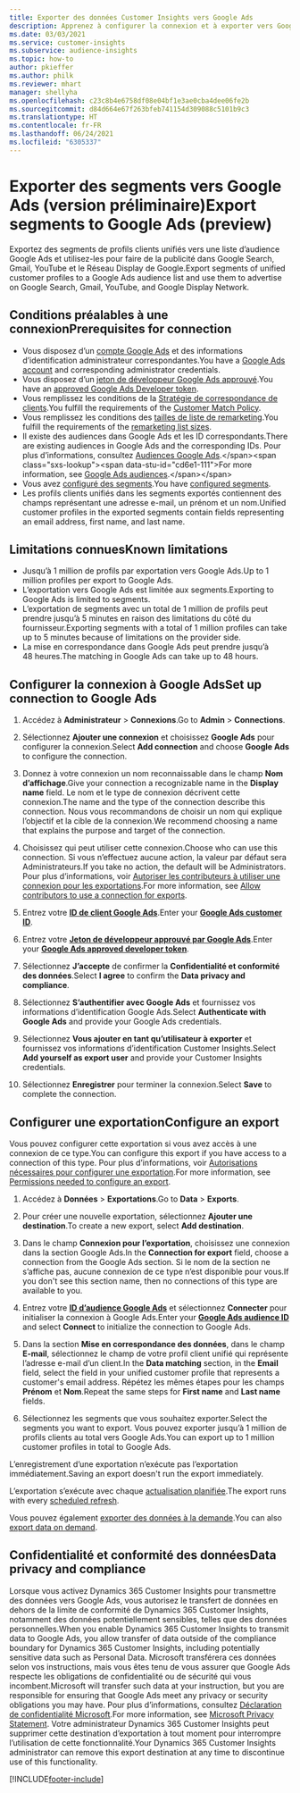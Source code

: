 ```yaml
---
title: Exporter des données Customer Insights vers Google Ads
description: Apprenez à configurer la connexion et à exporter vers Google Ads.
ms.date: 03/03/2021
ms.service: customer-insights
ms.subservice: audience-insights
ms.topic: how-to
author: pkieffer
ms.author: philk
ms.reviewer: mhart
manager: shellyha
ms.openlocfilehash: c23c8b4e6758df08e04bf1e3ae0cba4dee06fe2b
ms.sourcegitcommit: d84d664e67f263bfeb741154d309088c5101b9c3
ms.translationtype: HT
ms.contentlocale: fr-FR
ms.lasthandoff: 06/24/2021
ms.locfileid: "6305337"
---
```

# <a name="export-segments-to-google-ads-preview"></a><span data-ttu-id="cd6e1-103">Exporter des segments vers Google Ads (version préliminaire)</span><span class="sxs-lookup"><span data-stu-id="cd6e1-103">Export segments to Google Ads (preview)</span></span>

<span data-ttu-id="cd6e1-104">Exportez des segments de profils clients unifiés vers une liste d’audience Google Ads et utilisez-les pour faire de la publicité dans Google Search, Gmail, YouTube et le Réseau Display de Google.</span><span class="sxs-lookup"><span data-stu-id="cd6e1-104">Export segments of unified customer profiles to a Google Ads audience list and use them to advertise on Google Search, Gmail, YouTube, and Google Display Network.</span></span> 

## <a name="prerequisites-for-connection"></a><span data-ttu-id="cd6e1-105">Conditions préalables à une connexion</span><span class="sxs-lookup"><span data-stu-id="cd6e1-105">Prerequisites for connection</span></span>

-   <span data-ttu-id="cd6e1-106">Vous disposez d’un [compte Google Ads](https://ads.google.com/) et des informations d’identification administrateur correspondantes.</span><span class="sxs-lookup"><span data-stu-id="cd6e1-106">You have a [Google Ads account](https://ads.google.com/) and corresponding administrator credentials.</span></span>
-   <span data-ttu-id="cd6e1-107">Vous disposez d’un [jeton de développeur Google Ads approuvé](https://developers.google.com/google-ads/api/docs/first-call/dev-token).</span><span class="sxs-lookup"><span data-stu-id="cd6e1-107">You have an [approved Google Ads Developer token](https://developers.google.com/google-ads/api/docs/first-call/dev-token).</span></span> 
-   <span data-ttu-id="cd6e1-108">Vous remplissez les conditions de la [Stratégie de correspondance de clients](https://support.google.com/adspolicy/answer/6299717).</span><span class="sxs-lookup"><span data-stu-id="cd6e1-108">You fulfill the requirements of the [Customer Match Policy](https://support.google.com/adspolicy/answer/6299717).</span></span>
-   <span data-ttu-id="cd6e1-109">Vous remplissez les conditions des [tailles de liste de remarketing](https://support.google.com/google-ads/answer/7558048).</span><span class="sxs-lookup"><span data-stu-id="cd6e1-109">You fulfill the requirements of the [remarketing list sizes](https://support.google.com/google-ads/answer/7558048).</span></span>
-   <span data-ttu-id="cd6e1-110">Il existe des audiences dans Google Ads et les ID correspondants.</span><span class="sxs-lookup"><span data-stu-id="cd6e1-110">There are existing audiences in Google Ads and the corresponding IDs.</span></span> <span data-ttu-id="cd6e1-111">Pour plus d’informations, consultez [Audiences Google Ads](https://support.google.com/google-ads/answer/7558048?hl=en#:~:text=Audience%20lists%20is%20a%20section,Display%20Network%20through%20remarketing%20campaigns.).</span><span class="sxs-lookup"><span data-stu-id="cd6e1-111">For more information, see [Google Ads audiences](https://support.google.com/google-ads/answer/7558048?hl=en#:~:text=Audience%20lists%20is%20a%20section,Display%20Network%20through%20remarketing%20campaigns.).</span></span>
-   <span data-ttu-id="cd6e1-112">Vous avez [configuré des segments](segments.md).</span><span class="sxs-lookup"><span data-stu-id="cd6e1-112">You have [configured segments](segments.md).</span></span>
-   <span data-ttu-id="cd6e1-113">Les profils clients unifiés dans les segments exportés contiennent des champs représentant une adresse e-mail, un prénom et un nom.</span><span class="sxs-lookup"><span data-stu-id="cd6e1-113">Unified customer profiles in the exported segments contain fields representing an email address, first name, and last name.</span></span>

## <a name="known-limitations"></a><span data-ttu-id="cd6e1-114">Limitations connues</span><span class="sxs-lookup"><span data-stu-id="cd6e1-114">Known limitations</span></span>

- <span data-ttu-id="cd6e1-115">Jusqu’à 1 million de profils par exportation vers Google Ads.</span><span class="sxs-lookup"><span data-stu-id="cd6e1-115">Up to 1 million profiles per export to Google Ads.</span></span>
- <span data-ttu-id="cd6e1-116">L’exportation vers Google Ads est limitée aux segments.</span><span class="sxs-lookup"><span data-stu-id="cd6e1-116">Exporting to Google Ads is limited to segments.</span></span>
- <span data-ttu-id="cd6e1-117">L’exportation de segments avec un total de 1 million de profils peut prendre jusqu’à 5 minutes en raison des limitations du côté du fournisseur.</span><span class="sxs-lookup"><span data-stu-id="cd6e1-117">Exporting segments with a total of 1 million profiles can take up to 5 minutes because of limitations on the provider side.</span></span> 
- <span data-ttu-id="cd6e1-118">La mise en correspondance dans Google Ads peut prendre jusqu’à 48 heures.</span><span class="sxs-lookup"><span data-stu-id="cd6e1-118">The matching in Google Ads can take up to 48 hours.</span></span>

## <a name="set-up-connection-to-google-ads"></a><span data-ttu-id="cd6e1-119">Configurer la connexion à Google Ads</span><span class="sxs-lookup"><span data-stu-id="cd6e1-119">Set up connection to Google Ads</span></span>

1. <span data-ttu-id="cd6e1-120">Accédez à **Administrateur** > **Connexions**.</span><span class="sxs-lookup"><span data-stu-id="cd6e1-120">Go to **Admin** > **Connections**.</span></span>

1. <span data-ttu-id="cd6e1-121">Sélectionnez **Ajouter une connexion** et choisissez **Google Ads** pour configurer la connexion.</span><span class="sxs-lookup"><span data-stu-id="cd6e1-121">Select **Add connection** and choose **Google Ads** to configure the connection.</span></span>

1. <span data-ttu-id="cd6e1-122">Donnez à votre connexion un nom reconnaissable dans le champ **Nom d’affichage**.</span><span class="sxs-lookup"><span data-stu-id="cd6e1-122">Give your connection a recognizable name in the **Display name** field.</span></span> <span data-ttu-id="cd6e1-123">Le nom et le type de connexion décrivent cette connexion.</span><span class="sxs-lookup"><span data-stu-id="cd6e1-123">The name and the type of the connection describe this connection.</span></span> <span data-ttu-id="cd6e1-124">Nous vous recommandons de choisir un nom qui explique l’objectif et la cible de la connexion.</span><span class="sxs-lookup"><span data-stu-id="cd6e1-124">We recommend choosing a name that explains the purpose and target of the connection.</span></span>

1. <span data-ttu-id="cd6e1-125">Choisissez qui peut utiliser cette connexion.</span><span class="sxs-lookup"><span data-stu-id="cd6e1-125">Choose who can use this connection.</span></span> <span data-ttu-id="cd6e1-126">Si vous n’effectuez aucune action, la valeur par défaut sera Administrateurs.</span><span class="sxs-lookup"><span data-stu-id="cd6e1-126">If you take no action, the default will be Administrators.</span></span> <span data-ttu-id="cd6e1-127">Pour plus d’informations, voir [Autoriser les contributeurs à utiliser une connexion pour les exportations](connections.md#allow-contributors-to-use-a-connection-for-exports).</span><span class="sxs-lookup"><span data-stu-id="cd6e1-127">For more information, see [Allow contributors to use a connection for exports](connections.md#allow-contributors-to-use-a-connection-for-exports).</span></span>

1. <span data-ttu-id="cd6e1-128">Entrez votre **[ID de client Google Ads](https://support.google.com/google-ads/answer/1704344)**.</span><span class="sxs-lookup"><span data-stu-id="cd6e1-128">Enter your **[Google Ads customer ID](https://support.google.com/google-ads/answer/1704344)**.</span></span>

1. <span data-ttu-id="cd6e1-129">Entrez votre **[Jeton de développeur approuvé par Google Ads](https://developers.google.com/google-ads/api/docs/first-call/dev-token)**.</span><span class="sxs-lookup"><span data-stu-id="cd6e1-129">Enter your **[Google Ads approved developer token](https://developers.google.com/google-ads/api/docs/first-call/dev-token)**.</span></span>

1. <span data-ttu-id="cd6e1-130">Sélectionnez **J’accepte** de confirmer la **Confidentialité et conformité des données**.</span><span class="sxs-lookup"><span data-stu-id="cd6e1-130">Select **I agree** to confirm the **Data privacy and compliance**.</span></span>

1. <span data-ttu-id="cd6e1-131">Sélectionnez **S’authentifier avec Google Ads** et fournissez vos informations d’identification Google Ads.</span><span class="sxs-lookup"><span data-stu-id="cd6e1-131">Select **Authenticate with Google Ads** and provide your Google Ads credentials.</span></span>

1. <span data-ttu-id="cd6e1-132">Sélectionnez **Vous ajouter en tant qu’utilisateur à exporter** et fournissez vos informations d’identification Customer Insights.</span><span class="sxs-lookup"><span data-stu-id="cd6e1-132">Select **Add yourself as export user** and provide your Customer Insights credentials.</span></span>

1. <span data-ttu-id="cd6e1-133">Sélectionnez **Enregistrer** pour terminer la connexion.</span><span class="sxs-lookup"><span data-stu-id="cd6e1-133">Select **Save** to complete the connection.</span></span> 

## <a name="configure-an-export"></a><span data-ttu-id="cd6e1-134">Configurer une exportation</span><span class="sxs-lookup"><span data-stu-id="cd6e1-134">Configure an export</span></span>

<span data-ttu-id="cd6e1-135">Vous pouvez configurer cette exportation si vous avez accès à une connexion de ce type.</span><span class="sxs-lookup"><span data-stu-id="cd6e1-135">You can configure this export if you have access to a connection of this type.</span></span> <span data-ttu-id="cd6e1-136">Pour plus d’informations, voir [Autorisations nécessaires pour configurer une exportation](export-destinations.md#set-up-a-new-export).</span><span class="sxs-lookup"><span data-stu-id="cd6e1-136">For more information, see [Permissions needed to configure an export](export-destinations.md#set-up-a-new-export).</span></span>

1. <span data-ttu-id="cd6e1-137">Accédez à **Données** > **Exportations**.</span><span class="sxs-lookup"><span data-stu-id="cd6e1-137">Go to **Data** > **Exports**.</span></span>

1. <span data-ttu-id="cd6e1-138">Pour créer une nouvelle exportation, sélectionnez **Ajouter une destination**.</span><span class="sxs-lookup"><span data-stu-id="cd6e1-138">To create a new export, select **Add destination**.</span></span>

1. <span data-ttu-id="cd6e1-139">Dans le champ **Connexion pour l’exportation**, choisissez une connexion dans la section Google Ads.</span><span class="sxs-lookup"><span data-stu-id="cd6e1-139">In the **Connection for export** field, choose a connection from the Google Ads section.</span></span> <span data-ttu-id="cd6e1-140">Si le nom de la section ne s’affiche pas, aucune connexion de ce type n’est disponible pour vous.</span><span class="sxs-lookup"><span data-stu-id="cd6e1-140">If you don't see this section name, then no connections of this type are available to you.</span></span>

1. <span data-ttu-id="cd6e1-141">Entrez votre **[ID d’audience Google Ads](https://support.google.com/google-ads/answer/7558048?hl=en#:~:text=Audience%20lists%20is%20a%20section,Display%20Network%20through%20remarketing%20campaigns.)** et sélectionnez **Connecter** pour initialiser la connexion à Google Ads.</span><span class="sxs-lookup"><span data-stu-id="cd6e1-141">Enter your **[Google Ads audience ID](https://support.google.com/google-ads/answer/7558048?hl=en#:~:text=Audience%20lists%20is%20a%20section,Display%20Network%20through%20remarketing%20campaigns.)** and select **Connect** to initialize the connection to Google Ads.</span></span>

1. <span data-ttu-id="cd6e1-142">Dans la section **Mise en correspondance des données**, dans le champ **E-mail**, sélectionnez le champ de votre profil client unifié qui représente l’adresse e-mail d’un client.</span><span class="sxs-lookup"><span data-stu-id="cd6e1-142">In the **Data matching** section, in the **Email** field, select the field in your unified customer profile that represents a customer's email address.</span></span> <span data-ttu-id="cd6e1-143">Répétez les mêmes étapes pour les champs **Prénom** et **Nom**.</span><span class="sxs-lookup"><span data-stu-id="cd6e1-143">Repeat the same steps for **First name** and **Last name** fields.</span></span>

1. <span data-ttu-id="cd6e1-144">Sélectionnez les segments que vous souhaitez exporter.</span><span class="sxs-lookup"><span data-stu-id="cd6e1-144">Select the segments you want to export.</span></span> <span data-ttu-id="cd6e1-145">Vous pouvez exporter jusqu’à 1 million de profils clients au total vers Google Ads.</span><span class="sxs-lookup"><span data-stu-id="cd6e1-145">You can export up to 1 million customer profiles in total to Google Ads.</span></span>

<span data-ttu-id="cd6e1-146">L’enregistrement d’une exportation n’exécute pas l’exportation immédiatement.</span><span class="sxs-lookup"><span data-stu-id="cd6e1-146">Saving an export doesn't run the export immediately.</span></span>

<span data-ttu-id="cd6e1-147">L’exportation s’exécute avec chaque [actualisation planifiée](system.md#schedule-tab).</span><span class="sxs-lookup"><span data-stu-id="cd6e1-147">The export runs with every [scheduled refresh](system.md#schedule-tab).</span></span> 

<span data-ttu-id="cd6e1-148">Vous pouvez également [exporter des données à la demande](export-destinations.md#run-exports-on-demand).</span><span class="sxs-lookup"><span data-stu-id="cd6e1-148">You can also [export data on demand](export-destinations.md#run-exports-on-demand).</span></span> 

## <a name="data-privacy-and-compliance"></a><span data-ttu-id="cd6e1-149">Confidentialité et conformité des données</span><span class="sxs-lookup"><span data-stu-id="cd6e1-149">Data privacy and compliance</span></span>

<span data-ttu-id="cd6e1-150">Lorsque vous activez Dynamics 365 Customer Insights pour transmettre des données vers Google Ads, vous autorisez le transfert de données en dehors de la limite de conformité de Dynamics 365 Customer Insights, notamment des données potentiellement sensibles, telles que des données personnelles.</span><span class="sxs-lookup"><span data-stu-id="cd6e1-150">When you enable Dynamics 365 Customer Insights to transmit data to Google Ads, you allow transfer of data outside of the compliance boundary for Dynamics 365 Customer Insights, including potentially sensitive data such as Personal Data.</span></span> <span data-ttu-id="cd6e1-151">Microsoft transférera ces données selon vos instructions, mais vous êtes tenu de vous assurer que Google Ads respecte les obligations de confidentialité ou de sécurité qui vous incombent.</span><span class="sxs-lookup"><span data-stu-id="cd6e1-151">Microsoft will transfer such data at your instruction, but you are responsible for ensuring that Google Ads meet any privacy or security obligations you may have.</span></span> <span data-ttu-id="cd6e1-152">Pour plus d’informations, consultez [Déclaration de confidentialité Microsoft](https://go.microsoft.com/fwlink/?linkid=396732).</span><span class="sxs-lookup"><span data-stu-id="cd6e1-152">For more information, see [Microsoft Privacy Statement](https://go.microsoft.com/fwlink/?linkid=396732).</span></span>
<span data-ttu-id="cd6e1-153">Votre administrateur Dynamics 365 Customer Insights peut supprimer cette destination d’exportation à tout moment pour interrompre l’utilisation de cette fonctionnalité.</span><span class="sxs-lookup"><span data-stu-id="cd6e1-153">Your Dynamics 365 Customer Insights administrator can remove this export destination at any time to discontinue use of this functionality.</span></span>


[!INCLUDE[footer-include](../includes/footer-banner.md)]
